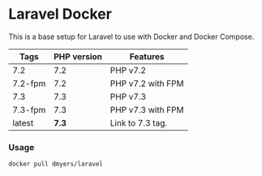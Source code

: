 # Laravel Docker

This is a base setup for Laravel to use with Docker and Docker Compose.

| Tags | PHP version | Features |
| - | - | - |
| 7.2 | 7.2 | PHP v7.2 |
| 7.2-fpm | 7.2 | PHP v7.2 with FPM |
| 7.3 | 7.3 | PHP v7.3 |
| 7.3-fpm | 7.3 | PHP v7.3 with FPM |
| latest | **7.3** | Link to 7.3 tag. |

### Usage

```bash
docker pull dmyers/laravel
```
